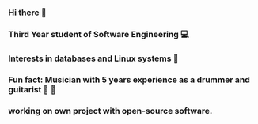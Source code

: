 ### Hi there 👋
### Third Year student of Software Engineering 💻
### Interests in databases and Linux systems 🐧
### Fun fact: Musician with 5 years experience as a drummer and guitarist 🥁 🎸
### working on own project with open-source software.
<!--
**CrisMedL/CrisMedL** is a ✨ _special_ ✨ repository because its `README.md` (this file) appears on your GitHub profile.

Here are some ideas to get you started:

- 🔭 I’m currently working on ...
- 🌱 I’m currently learning ...
- 👯 I’m looking to collaborate on ...
- 🤔 I’m looking for help with ...
- 💬 Ask me about ...
- 📫 How to reach me: ...
- 😄 Pronouns: ...
- ⚡ Fun fact: ...
-->
